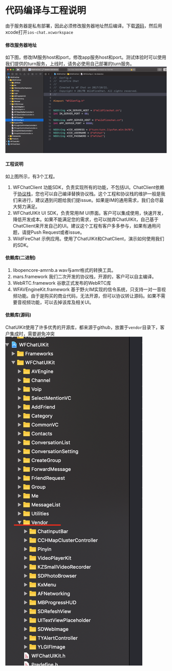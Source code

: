 # 代码编译与工程说明
由于服务器是私有部署，因此必须修改服务器地址然后编译。下载[源码](https://github.com/wildfirechat/ios-chat)，然后用xcode打开```ios-chat.xcworkspace```

#### 修改服务器地址
如下图，修改IM服务host和port，修改app服务host和port。测试体验时可以使用我们提供的turn服务，上线时，请务必使用自己部署的turn服务。
![配置](./ios-client-config.png)

#### 工程说明
如上图所示，有3个工程。
1. WFChatClient 功能SDK，负责实现所有的功能，不包括UI。ChatClient依赖于[协议栈](https://github.com/wildfirechat/proto)，您也可以自己编译替换协议栈。这个工程和协议栈的维护一般是我们来进行，建议遇到问题给我们提issue。如果是IM的通用需求，我们会尽最大努力满足。
2. WFChatUIKit UI SDK，负责常用IM UI界面。客户可以集成使用，快速开发，降低开发成本。如果不能满足您的需求，也可以抛弃ChatUIKit，自己基于ChatClient来开发自己的UI。建议这个工程有客户多多参与，如果有通用问题，请提Push Request或者issue。
3. WildFireChat 示例应用。使用了ChatUIKit和ChatClient，演示如何使用我们的SDK。

#### 依赖库(二进制)
1. libopencore-amrnb.a wav与amr格式的转换工具。
2. mars.framework 我们二次开发的协议栈，开源的，客户可以自主编译。
3. WebRTC.framework 谷歌正式发布的WebRTC库
4. WFAVEngineKit.framework 基于野火IM实现的信令系统，只支持一对一音视频功能。由于是购买的商业代码，无法开源，但可以协议转让源码。如果不需要音视频功能，可以去掉该库及相关UI。

#### 依赖库(源码)
ChatUIKit使用了许多优秀的开源库，都来源于github，放置于```vendor```目录下，客户集成时，需要避免冲突
![依赖库](./ios-vendor.png)
